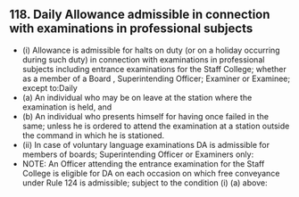 ## 118. Daily Allowance admissible in connection with examinations in professional subjects

- (i) Allowance is admissible for halts on duty (or on a holiday occurring during such duty) in connection with examinations in professional subjects including entrance examinations for the Staff College; whether as a member of a Board , Superintending Officer; Examiner or Examinee; except to:Daily
- (a) An individual who may be on leave at the station where the examination is held, and
- (b) An individual who presents himself for having once failed in the same; unless he is ordered to attend the examination at a station outside the command in which he is stationed.
- (ii) In case of voluntary language examinations DA is admissible for members of boards; Superintending Officer or Examiners only:
- NOTE: An Officer attending the entrance examination for the Staff College is eligible for DA on each occasion on which free conveyance under Rule 124 is admissible; subject to the condition (i) (a) above:
